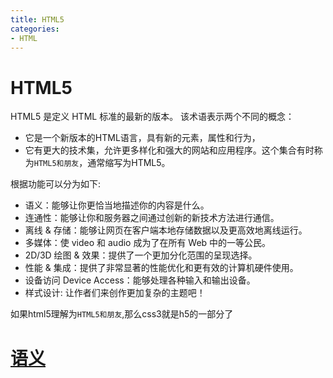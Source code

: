 ```yaml
---
title: HTML5
categories: 
- HTML
---
```


# HTML5

HTML5 是定义 HTML 标准的最新的版本。 该术语表示两个不同的概念：

- 它是一个新版本的HTML语言，具有新的元素，属性和行为，
- 它有更大的技术集，允许更多样化和强大的网站和应用程序。这个集合有时称为`HTML5和朋友`，通常缩写为HTML5。

根据功能可以分为如下:

- 语义：能够让你更恰当地描述你的内容是什么。
- 连通性：能够让你和服务器之间通过创新的新技术方法进行通信。
- 离线 & 存储：能够让网页在客户端本地存储数据以及更高效地离线运行。
- 多媒体：使 video 和 audio 成为了在所有 Web 中的一等公民。
- 2D/3D 绘图 & 效果：提供了一个更加分化范围的呈现选择。
- 性能 & 集成：提供了非常显著的性能优化和更有效的计算机硬件使用。
- 设备访问 Device Access：能够处理各种输入和输出设备。
- 样式设计: 让作者们来创作更加复杂的主题吧！

如果html5理解为`HTML5和朋友`,那么css3就是h5的一部分了


# [语义](./HTML/HTML5新标签)




